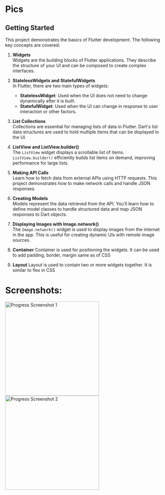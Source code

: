 # Pics

## Getting Started

This project demonstrates the basics of Flutter development. The following key concepts are covered:

1. **Widgets**  
   Widgets are the building blocks of Flutter applications. They describe the structure of your UI and can be composed to create complex interfaces. 

2. **StatelessWidgets and StatefulWidgets**  
   In Flutter, there are two main types of widgets:
   - **StatelessWidget**: Used when the UI does not need to change dynamically after it is built.
   - **StatefulWidget**: Used when the UI can change in response to user interaction or other factors.

3. **List Collections**  
   Collections are essential for managing lists of data in Flutter. Dart's list data structures are used to hold multiple items that can be displayed in the UI.

4. **ListView and ListView.builder()**  
   The `ListView` widget displays a scrollable list of items. `ListView.builder()` efficiently builds list items on demand, improving performance for large lists.

5. **Making API Calls**  
   Learn how to fetch data from external APIs using HTTP requests. This project demonstrates how to make network calls and handle JSON responses.

6. **Creating Models**  
   Models represent the data retrieved from the API. You’ll learn how to define model classes to handle structured data and map JSON responses to Dart objects.

7. **Displaying Images with Image.network()**  
   The `Image.network()` widget is used to display images from the internet in the app. This is useful for creating dynamic UIs with remote image sources.

8. **Container**
   Container is used for positioning the widgets. It can be used to add padding, border, margin same as of CSS

9. **Layout**
   Layout is used to contain two or more widgets together. It is similar to flex in CSS

# Screenshots:

<img src="https://github.com/user-attachments/assets/986ce94a-6ce2-4ea9-a235-c58e9b57453e" alt="Progress Screenshot 1" width="300"/> <br>
<img src="https://github.com/user-attachments/assets/21b03513-ece1-40f7-be2d-7cf51aa5dcca" alt="Progress Screenshot 2" width="300"/>
